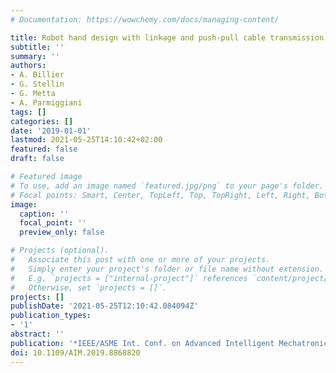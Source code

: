 ```yaml
---
# Documentation: https://wowchemy.com/docs/managing-content/

title: Robot hand design with linkage and push-pull cable transmission
subtitle: ''
summary: ''
authors:
- A. Billier
- G. Stellin
- G. Metta
- A. Parmiggiani
tags: []
categories: []
date: '2019-01-01'
lastmod: 2021-05-25T14:10:42+02:00
featured: false
draft: false

# Featured image
# To use, add an image named `featured.jpg/png` to your page's folder.
# Focal points: Smart, Center, TopLeft, Top, TopRight, Left, Right, BottomLeft, Bottom, BottomRight.
image:
  caption: ''
  focal_point: ''
  preview_only: false

# Projects (optional).
#   Associate this post with one or more of your projects.
#   Simply enter your project's folder or file name without extension.
#   E.g. `projects = ["internal-project"]` references `content/project/deep-learning/index.md`.
#   Otherwise, set `projects = []`.
projects: []
publishDate: '2021-05-25T12:10:42.084094Z'
publication_types:
- '1'
abstract: ''
publication: '*IEEE/ASME Int. Conf. on Advanced Intelligent Mechatronics (AIM)*'
doi: 10.1109/AIM.2019.8868820
---
```

